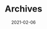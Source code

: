 ---
title: "Archives"
date: 2021-02-06
layout: "archives"
slug: "archives"
menu:
    main:
        weight: 2
        params: 
            icon: archives
---